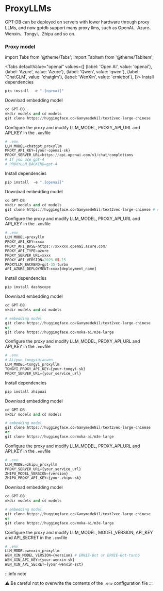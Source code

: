 # ProxyLLMs
GPT-DB can be deployed on servers with lower hardware through proxy LLMs, and now gptdb support many proxy llms, such as OpenAI、Azure、Wenxin、Tongyi、Zhipu and so on.

### Proxy model

import Tabs from '@theme/Tabs';
import TabItem from '@theme/TabItem';

<Tabs
  defaultValue="openai"
  values={[
    {label: 'Open AI', value: 'openai'},
    {label: 'Azure', value: 'Azure'},
    {label: 'Qwen', value: 'qwen'},
    {label: 'ChatGLM', value: 'chatglm'},
    {label: 'WenXin', value: 'erniebot'},
  ]}>
  <TabItem value="openai" label="open ai">
  Install dependencies

```python
pip install  -e ".[openai]"
```

Download embedding model

```python
cd GPT-DB
mkdir models and cd models
git clone https://huggingface.co/GanymedeNil/text2vec-large-chinese
```

Configure the proxy and modify LLM_MODEL, PROXY_API_URL and API_KEY in the `.env`file

```python
# .env
LLM_MODEL=chatgpt_proxyllm
PROXY_API_KEY={your-openai-sk}
PROXY_SERVER_URL=https://api.openai.com/v1/chat/completions
# If you use gpt-4
# PROXYLLM_BACKEND=gpt-4
```
  </TabItem>

  <TabItem value="Azure" label="Azure">
  Install dependencies

```python
pip install  -e ".[openai]"
```

Download embedding model

```python
cd GPT-DB
mkdir models and cd models
git clone https://huggingface.co/GanymedeNil/text2vec-large-chinese # change this to other embedding model if needed.
```

Configure the proxy and modify LLM_MODEL, PROXY_API_URL and API_KEY in the `.env`file

```python
# .env
LLM_MODEL=proxyllm
PROXY_API_KEY=xxxx
PROXY_API_BASE=https://xxxxxx.openai.azure.com/
PROXY_API_TYPE=azure
PROXY_SERVER_URL=xxxx
PROXY_API_VERSION=2023-05-15
PROXYLLM_BACKEND=gpt-35-turbo
API_AZURE_DEPLOYMENT=xxxx[deployment_name]
```
  </TabItem>

  <TabItem value="qwen" label="通义千问">
Install dependencies

```python
pip install dashscope
```

Download embedding model

```python
cd GPT-DB
mkdir models and cd models

# embedding model
git clone https://huggingface.co/GanymedeNil/text2vec-large-chinese
or
git clone https://huggingface.co/moka-ai/m3e-large
```

Configure the proxy and modify LLM_MODEL, PROXY_API_URL and API_KEY in the `.env`file

```python
# .env
# Aliyun tongyiqianwen
LLM_MODEL=tongyi_proxyllm
TONGYI_PROXY_API_KEY={your-tongyi-sk}
PROXY_SERVER_URL={your_service_url}
```
  </TabItem>
  <TabItem value="chatglm" label="chatglm" >
Install dependencies

```python
pip install zhipuai
```

Download embedding model

```python
cd GPT-DB
mkdir models and cd models

# embedding model
git clone https://huggingface.co/GanymedeNil/text2vec-large-chinese
or
git clone https://huggingface.co/moka-ai/m3e-large
```

Configure the proxy and modify LLM_MODEL, PROXY_API_URL and API_KEY in the `.env`file

```python
# .env
LLM_MODEL=zhipu_proxyllm
PROXY_SERVER_URL={your_service_url}
ZHIPU_MODEL_VERSION={version}
ZHIPU_PROXY_API_KEY={your-zhipu-sk}
```
  </TabItem>

  <TabItem value="erniebot" label="文心一言" default>

Download embedding model

```python
cd GPT-DB
mkdir models and cd models

# embedding model
git clone https://huggingface.co/GanymedeNil/text2vec-large-chinese
or
git clone https://huggingface.co/moka-ai/m3e-large
```

Configure the proxy and modify LLM_MODEL, MODEL_VERSION, API_KEY and API_SECRET in the `.env`file

```python
# .env
LLM_MODEL=wenxin_proxyllm
WEN_XIN_MODEL_VERSION={version} # ERNIE-Bot or ERNIE-Bot-turbo
WEN_XIN_API_KEY={your-wenxin-sk}
WEN_XIN_API_SECRET={your-wenxin-sct}
```
  </TabItem>
</Tabs>


:::info note

⚠️ Be careful not to overwrite the contents of the `.env` configuration file
:::